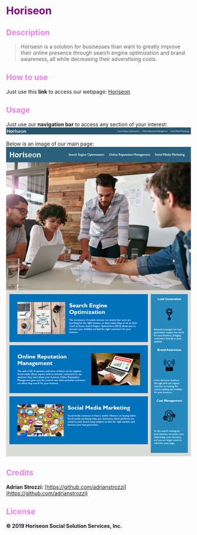 # <span style="color:Purple">**Horiseon**</span>

## <span style="color:violet">Description</span>

> Horiseon is a solution for businesses than want to greatly improve their online presence through search engine optimization and brand awareness, all while decreasing their adverstising costs.

## <span style="color:violet">How to use</span>

Just use this **link** to access our webpage: [Horiseon](https://adrianstrozzi.github.io/Tec_01CodeRefactor/)

## <span style="color:violet">Usage</span>

Just use our **navigation bar** to access any section of your interest:  
![mainpage](assets/images/readme/navbar.png)

Below is an image of our main page:  
![mainpage](assets/images/readme/mainpage.png)

## <span style="color:violet">Credits</span>

**Adrian Strozzi:** [https://github.com/adrianstrozzi](https://github.com/adrianstrozzi)

## <span style="color:violet">License</span>

**© 2019 Horiseon Social Solution Services, Inc.**
